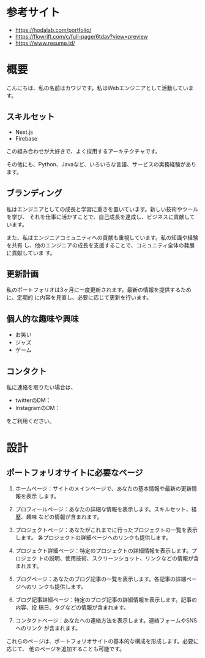 # 参考サイト

- https://hodalab.com/portfolio/
- https://flowrift.com/c/full-page/6tdav?view=preview
- https://www.resume.id/

# 概要

こんにちは、私の名前はカワジです。私はWebエンジニアとして活動しています。

## スキルセット

- Next.js
- Firebase

この組み合わせが大好きで、よく採用するアーキテクチャです。

その他にも、Python、Javaなど、いろいろな言語、サービスの実務経験があります。

## ブランディング

私はエンジニアとしての成長と学習に重きを置いています。新しい技術やツールを学び、
それを仕事に活かすことで、自己成長を達成し、ビジネスに貢献しています。

また、私はエンジニアコミュニティへの貢献も重視しています。私の知識や経験を共有
し、他のエンジニアの成長を支援することで、コミュニティ全体の発展に貢献していま
す。

## 更新計画

私のポートフォリオは3ヶ月に一度更新されます。最新の情報を提供するために、定期的
に内容を見直し、必要に応じて更新を行います。

## 個人的な趣味や興味

- お笑い
- ジャズ
- ゲーム

## コンタクト

私に連絡を取りたい場合は、

- twitterのDM：
- InstagramのDM：

をご利用ください。

# 設計

## ポートフォリオサイトに必要なページ

1. ホームページ：サイトのメインページで、あなたの基本情報や最新の更新情報を表示
   します。

2. プロフィールページ：あなたの詳細な情報を表示します。スキルセット、経歴、趣味
   などの情報が含まれます。

3. プロジェクトページ：あなたがこれまでに行ったプロジェクトの一覧を表示します。
   各プロジェクトの詳細ページへのリンクも提供します。

4. プロジェクト詳細ページ：特定のプロジェクトの詳細情報を表示します。プロジェク
   トの説明、使用技術、スクリーンショット、リンクなどの情報が含まれます。

5. ブログページ：あなたのブログ記事の一覧を表示します。各記事の詳細ページへのリ
   ンクも提供します。

6. ブログ記事詳細ページ：特定のブログ記事の詳細情報を表示します。記事の内容、投
   稿日、タグなどの情報が含まれます。

7. コンタクトページ：あなたへの連絡方法を表示します。連絡フォームやSNSへのリンク
   が含まれます。

これらのページは、ポートフォリオサイトの基本的な構成を形成します。必要に応じて、
他のページを追加することも可能です。
